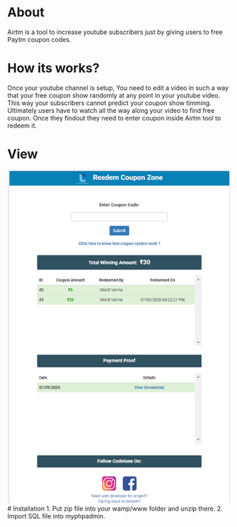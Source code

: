 # About
Airtm is a tool to increase youtube subscribers just by giving users to free Paytm coupon codes.
# How its works?
Once your youtube channel is setup, You need to edit a video in such a way that your free coupon show randomly at any point in your youtube video. This way your subscribers cannot predict your coupon show timming. Ultimately users have to watch all the way along your video to find free coupon. Once they findout they need to enter coupon inside Airtm tool to redeem it.
# View
<img src="documentation/1.png">
# Installation
1. Put zip file into your wamp/www folder and unzip there.
2. Import SQL file into myphpadmin.


